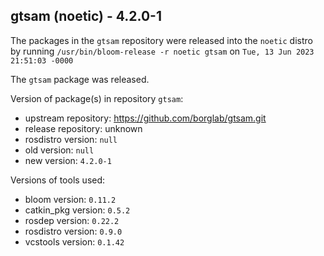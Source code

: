 ## gtsam (noetic) - 4.2.0-1

The packages in the `gtsam` repository were released into the `noetic` distro by running `/usr/bin/bloom-release -r noetic gtsam` on `Tue, 13 Jun 2023 21:51:03 -0000`

The `gtsam` package was released.

Version of package(s) in repository `gtsam`:

- upstream repository: https://github.com/borglab/gtsam.git
- release repository: unknown
- rosdistro version: `null`
- old version: `null`
- new version: `4.2.0-1`

Versions of tools used:

- bloom version: `0.11.2`
- catkin_pkg version: `0.5.2`
- rosdep version: `0.22.2`
- rosdistro version: `0.9.0`
- vcstools version: `0.1.42`


